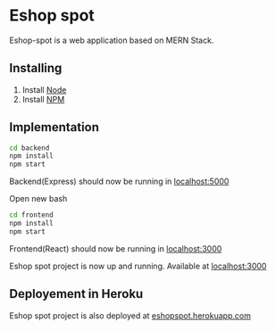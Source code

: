 # Eshop spot

Eshop-spot is a web application based on MERN Stack.

## Installing

1. Install [Node](https://nodejs.org/en/download/) 
2. Install [NPM](https://docs.npmjs.com/downloading-and-installing-node-js-and-npm)

## Implementation


```bash
cd backend
npm install
npm start
```

Backend(Express) should now be running in [localhost:5000](http://localhost:5000)

Open new bash

```bash
cd frontend
npm install
npm start
```

Frontend(React) should now be running in [localhost:3000](http://localhost:3000)

Eshop spot project is now up and running. Available at [localhost:3000](http://localhost:3000)

## Deployement in Heroku

Eshop spot project is also deployed at [eshopspot.herokuapp.com](http://eshopspot.herokuapp.com)

